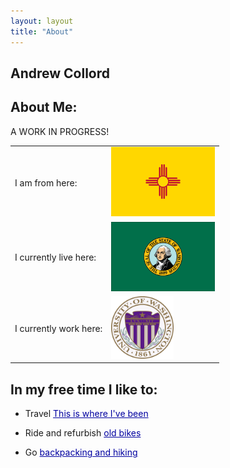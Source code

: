 ```yaml
---
layout: layout
title: "About"
---
```


<section class="content">

# Andrew Collord

## About Me:

A WORK IN PROGRESS!

<table>
	<tr>
		<td style="vertical-align:middle">I am from here: </td>
		<td style="vertical-align:middle"><img src="/images/NM Flag.png" alt="New Mexico!" style= "width:166px;height:111px"></td>
	</tr>
	<tr>
		<td style="vertical-align:middle">I currently live here:</td>
		<td style="vertical-align:middle"><img src="/images/WA Flag.jpg" alt="Washington State" style= "width:166px;height:111px"></td>
	</tr>
	<tr>
		<td style="vertical-align:middle">I currently work here:</td>
		<td style="vertical-align:middle"><img src="/images/UW Seal.gif" alt="University of Washington" style= "width:100x;height:100px"></td>
	</tr>
</table>

## In my free time I like to:


* Travel <a href= "/Travel.html" style = "color: #0000A0">This is where I've been </a>

* Ride and refurbish <a href= "/Bikes.html" style = "color: #0000A0">old bikes</a>

* Go <a href= "/Backpacking.html" style = "color: #0000A0">backpacking and hiking </a>
